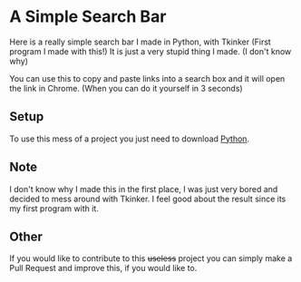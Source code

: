 # A Simple Search Bar
Here is a really simple search bar I made in Python, with Tkinker (First program I made with this!)
It is just a very stupid thing I made. (I don't know why)

You can use this to copy and paste links into a search box and it will open the link in Chrome. (When you can do it yourself in 3 seconds)

## Setup
To use this mess of a project you just need to download [Python](www.python.org/downloads/).

## Note
I don't know why I made this in the first place, I was just very bored and decided to mess around with Tkinker.
I feel good about the result since its my first program with it.

## Other
If you would like to contribute to this ~~useless~~ project you can simply make a Pull Request and improve this, if you would like to.
